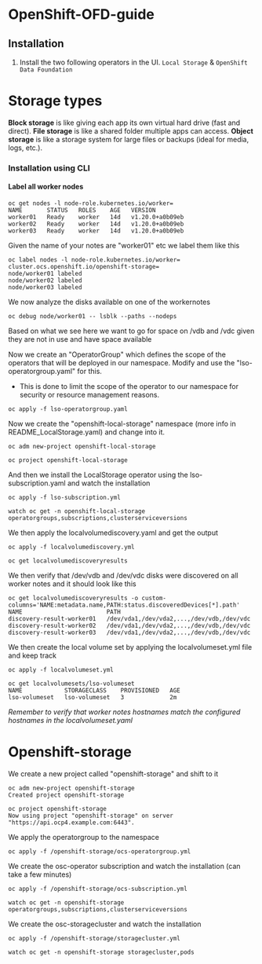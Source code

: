 # OpenShift-OFD-guide

## Installation
1. Install the two following operators in the UI.
``` Local Storage ```
&
``` OpenShift Data Foundation ```

# Storage types 
**Block storage** is like giving each app its own virtual hard drive (fast and direct).
**File storage** is like a shared folder multiple apps can access.
**Object storage** is like a storage system for large files or backups (ideal for media, logs, etc.).

### Installation using CLI
#### Label all worker nodes
```
oc get nodes -l node-role.kubernetes.io/worker=
NAME       STATUS   ROLES    AGE   VERSION
worker01   Ready    worker   14d   v1.20.0+a0b09eb
worker02   Ready    worker   14d   v1.20.0+a0b09eb
worker03   Ready    worker   14d   v1.20.0+a0b09eb
```
Given the name of your notes are "worker01" etc we label them like this
```
oc label nodes -l node-role.kubernetes.io/worker= cluster.ocs.openshift.io/openshift-storage=
node/worker01 labeled
node/worker02 labeled
node/worker03 labeled
```
We now analyze the disks available on one of the workernotes
```
oc debug node/worker01 -- lsblk --paths --nodeps
```
Based on what we see here we want to go for space on /vdb and /vdc given they are not in use and have space available 

Now we create an "OperatorGroup" which defines the scope of the operators that will be deployed in our namespace. Modify and use the "lso-operatorgroup.yaml" for this.
- This is done to limit the scope of the operator to our namespace for security or resource management reasons.
```
oc apply -f lso-operatorgroup.yaml
```

Now we create the "openshift-local-storage" namespace (more info in README_LocalStorage.yaml) and change into it.
```
oc adm new-project openshift-local-storage

oc project openshift-local-storage
```

And then we install the LocalStorage operator using the lso-subscription.yaml and watch the installation
```
oc apply -f lso-subscription.yml

watch oc get -n openshift-local-storage operatorgroups,subscriptions,clusterserviceversions
```

We then apply the localvolumediscovery.yaml and get the output 
```
oc apply -f localvolumediscovery.yml

oc get localvolumediscoveryresults
```

We then verify that /dev/vdb and /dev/vdc disks were discovered on all worker notes and it should look like this 
```
oc get localvolumediscoveryresults -o custom-columns='NAME:metadata.name,PATH:status.discoveredDevices[*].path'
NAME                        PATH
discovery-result-worker01   /dev/vda1,/dev/vda2,...,/dev/vdb,/dev/vdc
discovery-result-worker02   /dev/vda1,/dev/vda2,...,/dev/vdb,/dev/vdc
discovery-result-worker03   /dev/vda1,/dev/vda2,...,/dev/vdb,/dev/vdc
```

We then create the local volume set by applying the localvolumeset.yml file and keep track 
```
oc apply -f localvolumeset.yml

oc get localvolumesets/lso-volumeset
NAME            STORAGECLASS    PROVISIONED   AGE
lso-volumeset   lso-volumeset   3             2m
```

_Remember to verify that worker notes hostnames match the configured hostnames in the localvolumeset.yaml_

# Openshift-storage
We create a new project called "openshift-storage" and shift to it

```
oc adm new-project openshift-storage
Created project openshift-storage

oc project openshift-storage
Now using project "openshift-storage" on server "https://api.ocp4.example.com:6443".
```

We apply the operatorgroup to the namespace
```
oc apply -f /openshift-storage/ocs-operatorgroup.yml
```

We create the osc-operator subscription and watch the installation (can take a few minutes)
```
oc apply -f /openshift-storage/ocs-subscription.yml

watch oc get -n openshift-storage operatorgroups,subscriptions,clusterserviceversions
```

We create the osc-storagecluster and watch the installation
```
oc apply -f /openshift-storage/storagecluster.yml

watch oc get -n openshift-storage storagecluster,pods
```
